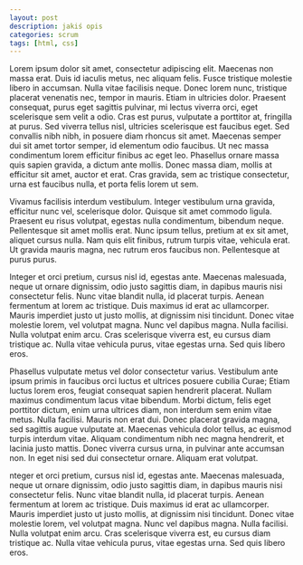 ```yaml
---
layout: post
description: jakiś opis
categories: scrum
tags: [html, css]
---
```

Lorem ipsum dolor sit amet, consectetur adipiscing elit. Maecenas non massa erat. Duis id iaculis metus, nec aliquam felis. Fusce tristique molestie libero in accumsan. Nulla vitae facilisis neque. Donec lorem nunc, tristique placerat venenatis nec, tempor in mauris. Etiam in ultricies dolor. Praesent consequat, purus eget sagittis pulvinar, mi lectus viverra orci, eget scelerisque sem velit a odio. Cras est purus, vulputate a porttitor at, fringilla at purus. Sed viverra tellus nisl, ultricies scelerisque est faucibus eget. Sed convallis nibh nibh, in posuere diam rhoncus sit amet. Maecenas semper dui sit amet tortor semper, id elementum odio faucibus. Ut nec massa condimentum lorem efficitur finibus ac eget leo. Phasellus ornare massa quis sapien gravida, a dictum ante mollis. Donec massa diam, mollis at efficitur sit amet, auctor et erat. Cras gravida, sem ac tristique consectetur, urna est faucibus nulla, et porta felis lorem ut sem.

Vivamus facilisis interdum vestibulum. Integer vestibulum urna gravida, efficitur nunc vel, scelerisque dolor. Quisque sit amet commodo ligula. Praesent eu risus volutpat, egestas nulla condimentum, bibendum neque. Pellentesque sit amet mollis erat. Nunc ipsum tellus, pretium at ex sit amet, aliquet cursus nulla. Nam quis elit finibus, rutrum turpis vitae, vehicula erat. Ut gravida mauris magna, nec rutrum eros faucibus non. Pellentesque at purus purus.

Integer et orci pretium, cursus nisl id, egestas ante. Maecenas malesuada, neque ut ornare dignissim, odio justo sagittis diam, in dapibus mauris nisi consectetur felis. Nunc vitae blandit nulla, id placerat turpis. Aenean fermentum at lorem ac tristique. Duis maximus id erat ac ullamcorper. Mauris imperdiet justo ut justo mollis, at dignissim nisi tincidunt. Donec vitae molestie lorem, vel volutpat magna. Nunc vel dapibus magna. Nulla facilisi. Nulla volutpat enim arcu. Cras scelerisque viverra est, eu cursus diam tristique ac. Nulla vitae vehicula purus, vitae egestas urna. Sed quis libero eros.

Phasellus vulputate metus vel dolor consectetur varius. Vestibulum ante ipsum primis in faucibus orci luctus et ultrices posuere cubilia Curae; Etiam luctus lorem eros, feugiat consequat sapien hendrerit placerat. Nullam maximus condimentum lacus vitae bibendum. Morbi dictum, felis eget porttitor dictum, enim urna ultrices diam, non interdum sem enim vitae metus. Nulla facilisi. Mauris non erat dui. Donec placerat gravida magna, sed sagittis augue vulputate at. Maecenas vehicula dolor tellus, ac euismod turpis interdum vitae. Aliquam condimentum nibh nec magna hendrerit, et lacinia justo mattis. Donec viverra cursus urna, in pulvinar ante accumsan non. In eget nisi sed dui consectetur ornare. Aliquam erat volutpat.

nteger et orci pretium, cursus nisl id, egestas ante. Maecenas malesuada, neque ut ornare dignissim, odio justo sagittis diam, in dapibus mauris nisi consectetur felis. Nunc vitae blandit nulla, id placerat turpis. Aenean fermentum at lorem ac tristique. Duis maximus id erat ac ullamcorper. Mauris imperdiet justo ut justo mollis, at dignissim nisi tincidunt. Donec vitae molestie lorem, vel volutpat magna. Nunc vel dapibus magna. Nulla facilisi. Nulla volutpat enim arcu. Cras scelerisque viverra est, eu cursus diam tristique ac. Nulla vitae vehicula purus, vitae egestas urna. Sed quis libero eros.

